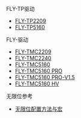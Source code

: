 FLY-TP驱动
* [FLY-TP2209](/board/fly_tmc/tp2209.md)
* [FLY-TP5160](/board/fly_tmc/tp5160.md)

FLY-驱动
*  [FLY-TMC2209](/board/fly_tmc/2209.md)
*  [FLY-TMC2240](/board/fly_tmc/2240.md)
*  [FLY-TMC5160](/board/fly_tmc/5160.md)
*  [FLY-TMC5160 PRO](/board/fly_tmc/5160PRO.md)
*  [FLY-TMC5160 PRO-V1.5](/board/fly_tmc/5160PRO_1.5.md)
*  [FLY-TMC5160 HV](/board/fly_tmc/5160hv.md)

无限位参考
*  [无限位配置方法与宏](/board/fly_tmc/cfg.md)